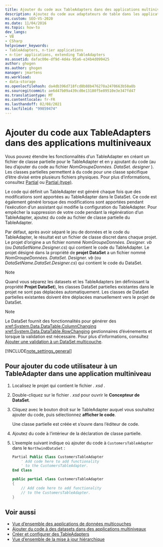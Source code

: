 ```yaml
---
title: Ajouter du code aux TableAdapters dans des applications multiniveaux
description: Ajoutez du code aux adaptateurs de table dans les applications multicouches. Créez un fichier de classe partielle pour TableAdapter et ajoutez-lui du code (au lieu de NomGroupeDonnées. DataSet. Designer).
ms.custom: SEO-VS-2020
ms.date: 11/04/2016
ms.topic: how-to
dev_langs:
- VB
- CSharp
helpviewer_keywords:
- TableAdapters, n-tier applications
- n-tier applications, extending TableAdapters
ms.assetid: dafac00e-df9d-4d4a-95a6-e34b4d099425
author: ghogen
ms.author: ghogen
manager: jmartens
ms.workload:
- data-storage
ms.openlocfilehash: da4db396d718fcd8b88b476278a2470663b58a8b
ms.sourcegitcommit: ae6d47b09a439cd0e13180f5e89510e3e347fd47
ms.translationtype: MT
ms.contentlocale: fr-FR
ms.lasthandoff: 02/08/2021
ms.locfileid: "99859474"
---
```

# <a name="add-code-to-tableadapters-in-n-tier-applications"></a>Ajouter du code aux TableAdapters dans des applications multiniveaux
Vous pouvez étendre les fonctionnalités d’un TableAdapter en créant un fichier de classe partielle pour le TableAdapter et en y ajoutant du code (au lieu d’ajouter du code au fichier *NomGroupeDonnées. DataSet. designer* ). Les classes partielles permettent à du code pour une classe spécifique d’être divisé entre plusieurs fichiers physiques. Pour plus d’informations, consultez [Partial](/dotnet/visual-basic/language-reference/modifiers/partial) ou [Partial (type)](/dotnet/csharp/language-reference/keywords/partial-type).

Le code qui définit un TableAdapter est généré chaque fois que des modifications sont apportées au TableAdapter dans le DataSet. Ce code est également généré lorsque des modifications sont apportées pendant l’exécution d’un assistant qui modifie la configuration du TableAdapter. Pour empêcher la suppression de votre code pendant la régénération d’un TableAdapter, ajoutez du code au fichier de classe partielle du TableAdapter.

Par défaut, après avoir séparé le jeu de données et le code du TableAdapter, le résultat est un fichier de classe discret dans chaque projet. Le projet d’origine a un fichier nommé *NomGroupeDonnées. Designer. vb* (ou *DataSetName.Designer.cs*) qui contient le code du TableAdapter. Le projet désigné dans la propriété de **projet DataSet** a un fichier nommé *NomGroupeDonnées. DataSet. Designer. vb* (ou *DataSetName.DataSet.Designer.cs*) qui contient le code du DataSet.

> [!NOTE]
> Quand vous séparez les datasets et les TableAdapters (en définissant la propriété **Projet DataSet**), les classes DataSet partielles existantes dans le projet ne sont pas déplacées automatiquement. Les classes de DataSet partielles existantes doivent être déplacées manuellement vers le projet de DataSet.

> [!NOTE]
> Le DataSet fournit des fonctionnalités pour générer des <xref:System.Data.DataTable.ColumnChanging> <xref:System.Data.DataTable.RowChanging> gestionnaires d’événements et lorsque la validation est nécessaire. Pour plus d’informations, consultez [Ajouter une validation à un DataSet multicouche](../data-tools/add-validation-to-an-n-tier-dataset.md).

[!INCLUDE[note_settings_general](../data-tools/includes/note_settings_general_md.md)]

## <a name="to-add-user-code-to-a-tableadapter-in-an-n-tier-application"></a>Pour ajouter du code utilisateur à un TableAdapter dans une application multiniveau

1. Localisez le projet qui contient le fichier *. xsd* .

2. Double-cliquez sur le fichier *. xsd* pour ouvrir le **Concepteur de DataSet**.

3. Cliquez avec le bouton droit sur le TableAdapter auquel vous souhaitez ajouter du code, puis sélectionnez **afficher le code**.

     Une classe partielle est créée et s’ouvre dans l’éditeur de code.

4. Ajoutez du code à l’intérieur de la déclaration de classe partielle.

5. L’exemple suivant indique où ajouter du code à `CustomersTableAdapter` dans le `NorthwindDataSet` :

    ```vb
    Partial Public Class CustomersTableAdapter
        ' Add code here to add functionality
        ' to the CustomersTableAdapter.
    End Class
    ```

    ```csharp
    public partial class CustomersTableAdapter
    {
        // Add code here to add functionality
        // to the CustomersTableAdapter.
    }
    ```

## <a name="see-also"></a>Voir aussi

- [Vue d’ensemble des applications de données multicouches](../data-tools/n-tier-data-applications-overview.md)
- [Ajouter du code à des datasets dans des applications multiniveaux](../data-tools/add-code-to-datasets-in-n-tier-applications.md)
- [Créer et configurer des TableAdapters](create-and-configure-tableadapters.md)
- [Vue d’ensemble de la mise à jour hiérarchique](hierarchical-update.md)
